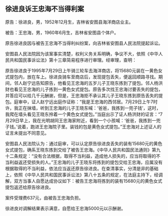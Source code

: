 ## 徐进良诉王忠海不当得利案

原告：徐进良，男，1952年12月生，吉林省安图县海洋商店业主。

被告：王忠海，男，1960年6月生，吉林省安图县个体户。

原告徐进良因与被告王忠海不当得利纠纷案，向吉林省安图县人民法院提起诉讼。

安图县人民法院因为该案事实清楚，权利义务关系明确，争议不大，依照《中华人民共和国民事诉讼法》第十三章简易程序进行审理。经审理，查明：

原告徐进良于1995年7月29日上午骑三轮车去海洋商店，将15680元装在一黄色女式提包内，放在车上。徐进良骑车至商店后，发现提包丢失，便返回顺路寻找。期间，邻人赵宁远告知原告，他看见王忠海的五岁儿子王晓东拣到了提包。邻人杨洪财也看见王忠海的儿子拣到一黄色女式提包。原告多次找王忠海讨要丢失的提包，并答应可以给几千元酬谢，但是，王忠海拒不承认其儿子王晓东拣到原告丢失的提包。庭审中，证人赵宁远出庭作证称：“我是王忠海的西邻居。7月29日上午7时许，我正在抹墙，听到王忠海的儿子王晓东喊：‘爸爸，我拣到一兜子钱’，这时，我爬在墙头看见王晓东拎着一个黄色女式提包。”当庭出示了证人杨洪财的证言：“7月29日早上，我在光明胡同王忠海家附近，看到一个小孩喊：‘爸爸，我拣到一兜子钱。’说着，跑进王忠海院子里。装钱的包是黄色女式提包。”王忠海对上述证人的证言未提出不同意见。

安图县人民法院认为：通过庭审，可以认定原告徐进良丢失的装有15680元的黄色女式提包，确系王晓东拣到交给了被告王忠海。《中华人民共和国民法通则》第九十二条规定：“没有合法根据，取得不当利益，造成他人损失的，应当将取得的不当利益返还受损失的人。”王忠海的儿子王晓东将拣到的提包交给王忠海，应属没有根据取得的不当利益，依法应当返还原告徐进良。在查清事实，分清是非的基础上，依照《中华人民共和国民事诉讼法》第八十五条的规定，在法庭主持下，经调解，双方当事人自愿达成协议如下：被告王忠海将拣到的装有15680元的黄色女式提包返还给原告徐进良。

案件受理费637元，由被告王忠海负担。

徐进良对调解结果表示满意，自愿给王忠海5000元以示酬谢。

